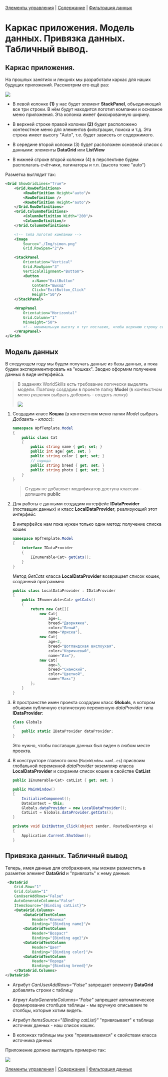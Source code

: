[Элементы управления](./t8_elements.md) | [Содержание](../readme.md#тема-8-оконные-приложения) | [Фильтрация данных](./wpf_filtering.md)

# Каркас приложения. Модель данных. Привязка данных. Табличный вывод.

## Каркас приложения.

На прошлых занятиях и лекциях мы разработали каркас для наших будущих приложений. Рассмотрим его ещё раз:

![](../img/08033.png)

* В левой колонке **(1)** у нас будет элемент **StackPanel**, объединяющий все три строки. В нём будут находится логотип компании и основное меню приложения. Эта колонка имеет фиксированную ширину.

* В верхней строке правой колонки **(2)** будет расположено контекстное меню для элементов фильтрации, поиска и т.д. Эта строка имеет высоту "Auto", т.е. будет зависеть от содержимого.

* В середине второй колонки (3) будет расположен основной список с данными: элементы **DataGrid** или **ListView**

* В нижней строке второй колонки (4) в перспективе будем располагать счётчики, пагинаторы и т.п. (высота тоже "auto")

Разметка выглядит так:

```xml
<Grid ShowGridLines="True">
    <Grid.RowDefinitions>
        <RowDefinition Height="auto"/>
        <RowDefinition />
        <RowDefinition Height="auto"/>
    </Grid.RowDefinitions>
    <Grid.ColumnDefinitions>
        <ColumnDefinition Width="200"/>
        <ColumnDefinition/>
    </Grid.ColumnDefinitions>

    <!-- типа логотип компании -->
    <Image 
        Source="./Img/simon.png" 
        Grid.RowSpan="2"/>

    <StackPanel 
        Orientation="Vertical"
        Grid.RowSpan="3"
        VerticalAlignment="Bottom">
        <Button 
            x:Name="ExitButton"
            Content="Выход" 
            Click="ExitButton_Click"
            Height="50"/>
    </StackPanel>

    <WrapPanel
        Orientation="Horizontal"
        Grid.Column="1"
        MinHeight="50">
        <!-- минимальную высоту я тут поставил, чтобы верхнюю строку сетки было видно. В реальном приложении она не нужна -->
    </WrapPanel>
</Grid>
```

## Модель данных

В следующем году мы будем получать данные из базы данных, а пока будем экспериментировать на "кошках". Заодно оформим получение данных в виде интерфейса.

>В заданиях WorldSkills есть требование логически выделять модели. Поэтому создадим в проекте папку **Model** (в контекстном меню *решения* выбрать *добавить - создать папку*)
>
>![](../img/08034.png)

1. Создадим класс **Кошка** (в контекстном меню папки *Model* выбрать *Добавить - класс*):

    ```cs
    namespace WpfTemplate.Model
    {
        public class Cat
        {
            public string name { get; set; }
            public int age{ get; set; }
            public string color { get; set; }
            // порода
            public string breed { get; set; }
            public string photo { get; set; }
        }
    }    
    ```

    >Студия не добавляет модификатор доступа классам - допишите **public**

2. Для работы с данными создадим интерфейс **IDataProvider** (поставщик данных) и класс **LocalDataProvider**, реализующий этот интерфейс

    В интерфейсе нам пока нужен только один метод: получение списка кошек

    ```cs
    namespace WpfTemplate.Model
    {
        interface IDataProvider
        {
            IEnumerable<Cat> getCats();
        }
    }
    ```

    Метод *GetCats* класса **LocalDataProvider** возвращает список кошек, созданный программно

    ```cs
    public class LocalDataProvider : IDataProvider
    {
        public IEnumerable<Cat> getCats()
        {
            return new Cat[]{
                new Cat{
                    age=1,
                    breed="Дворняжка", 
                    color="Белый", 
                    name="Ириска"},
                new Cat{
                    age=2,
                    breed="Шотландская вислоухая", 
                    color="Коричневый", 
                    name="Изи"},
                new Cat{
                    age=3,
                    breed="Сиамский", 
                    color="Цветной", 
                    name="Макс"}
            };
        }
    }
    ```

3. В пространстве имен проекта создадим класс **Globals**, в котором объявим публичную статическую переменную *dataProvider* типа **IDataProvider**:

    ```cs
    class Globals
    {
        public static IDataProvider dataProvider;
    }
    ```

    Это нужно, чтобы поставщик данных был виден в любом месте проекта. 

4. В конструкторе главного окна (`MainWindow.xaml.cs`) присвоим глобальной переменной *dataProvider* экземпляр класса **LocalDataProvider** и сохраним список кошек в свойстве **CatList**

    ```cs
    public IEnumerable<Cat> catList { get; set; }
   
    public MainWindow()
    {
        InitializeComponent();
        DataContext = this;
        Globals.dataProvider = new LocalDataProvider();
        CatList = Globals.dataProvider.getCats();
    }

    private void ExitButton_Click(object sender, RoutedEventArgs e)
    {
        Application.Current.Shutdown();
    }
    ```

## Привязка данных. Табличный вывод

Теперь, имея данные для отображения, мы можем разместить в разметке элемент **DataGrid** и "привязать" к нему данные:

```xml
 <DataGrid
    Grid.Row="1"
    Grid.Column="1"
    CanUserAddRows="False"
    AutoGenerateColumns="False"
    ItemsSource="{Binding catList}">
    <DataGrid.Columns>
        <DataGridTextColumn
            Header="Кличка"
            Binding="{Binding name}"/>
        <DataGridTextColumn
            Header="Возраст"
            Binding="{Binding age}"/>
        <DataGridTextColumn
            Header="Цвет"
            Binding="{Binding color}"/>
        <DataGridTextColumn
            Header="Порода"
            Binding="{Binding breed}"/>
    </DataGrid.Columns>
</DataGrid>
```

* Атрибут *CanUserAddRows="False"* запрещает элементу **DataGrid** добавлять строки с таблицу

* Атриут *AutoGenerateColumns="False"* запрещает автоматическое формирование столбцов таблицы - мы вручную описываем те столбцы, которые хотим видеть.

* Атрибут *ItemsSource="{Binding catList}"* "привязывает" к таблице источник данных - наш список кошек. 

* В колонках таблицы мы уже "привязываемся" к свойствам класса источника данных

Приложение должно выглядеть примерно так:

![](../img/08035.png)

[Элементы управления](./t8_elements.md) | [Содержание](../readme.md#тема-8-оконные-приложения) | [Фильтрация данных](./wpf_filtering.md)
